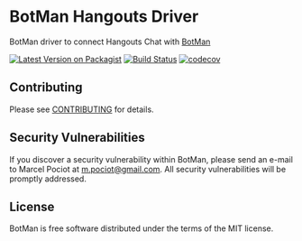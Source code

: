 # BotMan Hangouts Driver

BotMan driver to connect Hangouts Chat with [BotMan](https://github.com/botman/botman)

[![Latest Version on Packagist](https://img.shields.io/packagist/v/botman/driver-hangouts.svg?style=flat-square)](https://packagist.org/packages/botman/driver-hangouts)
[![Build Status](https://travis-ci.org/botman/driver-hangouts.svg?branch=master)](https://travis-ci.org/botman/driver-hangouts)
[![codecov](https://codecov.io/gh/botman/driver-hangouts/branch/master/graph/badge.svg)](https://codecov.io/gh/botman/driver-hangouts)

## Contributing

Please see [CONTRIBUTING](CONTRIBUTING.md) for details.

## Security Vulnerabilities

If you discover a security vulnerability within BotMan, please send an e-mail to Marcel Pociot at m.pociot@gmail.com. All security vulnerabilities will be promptly addressed.

## License

BotMan is free software distributed under the terms of the MIT license.
 
